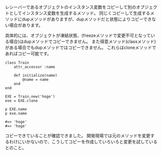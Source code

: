
レシーバーであるオブジェクトのインスタンス変数をコピーして別のオブジェクトとしてインスタンス変数を生成するメソッド。
同じくコピーして生成するメソッドにdupメソッドがありますが、dupメソッドだと状態によりコピーできない場合があります。

具体的には、オブジェクトが凍結状態、(freezeメソッドで変更不可となっている場合)はdupメソッドでコピーできません。
また得意メソッド(classメソッド)がある場合でもdupメソッドではコピーできません。
これらはcloneメソッドであればコピー可能です。

```
class Train
	attr_accessor :name

	def initialize(name)
		@name = name
	end
end

EXE = Train.new('hoge')
exe = EXE.clone

p EXE.name
p exe.name

#=> 'hoge'
#=> 'hoge'
```

コピーできていることが確認できました。
開発現場では元のメソッドを変更するわけにいかないので、こうしてコピーを作成していろいろと変更を試しているとのこと。
